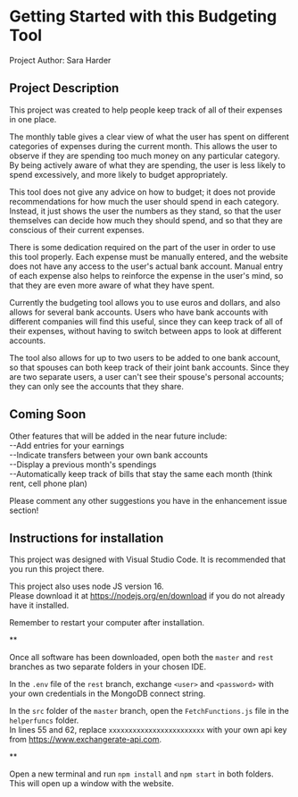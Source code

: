 # Getting Started with this Budgeting Tool

Project Author: Sara Harder

## Project Description

This project was created to help people keep track of all of their expenses in one place. 

The monthly table gives a clear view of what the user has spent on different categories of expenses during the current month. This allows the user to observe if they are spending too much money on any particular category. By being actively aware of what they are spending, the user is less likely to spend excessively, and more likely to budget appropriately.

This tool does not give any advice on how to budget; it does not provide recommendations for how much the user should spend in each category. Instead, it just shows the user the numbers as they stand, so that the user themselves can decide how much they should spend, and so that they are conscious of their current expenses.

There is some dedication required on the part of the user in order to use this tool properly. Each expense must be manually entered, and the website does not have any access to the user's actual bank account. Manual entry of each expense also helps to reinforce the expense in the user's mind, so that they are even more aware of what they have spent.

Currently the budgeting tool allows you to use euros and dollars, and also allows for several bank accounts. Users who have bank accounts with different companies will find this useful, since they can keep track of all of their expenses, without having to switch between apps to look at different accounts.

The tool also allows for up to two users to be added to one bank account, so that spouses can both keep track of their joint bank accounts. Since they are two separate users, a user can't see their spouse's personal accounts; they can only see the accounts that they share.

## Coming Soon

Other features that will be added in the near future include:\
    --Add entries for your earnings\
    --Indicate transfers between your own bank accounts\
    --Display a previous month's spendings\
    --Automatically keep track of bills that stay the same each month (think rent, cell phone plan)
    
Please comment any other suggestions you have in the enhancement issue section!

## Instructions for installation

This project was designed with Visual Studio Code. It is recommended that you run this project there. 

This project also uses node JS version 16. \
Please download it at https://nodejs.org/en/download if you do not already have it installed. 

Remember to restart your computer after installation.

**

Once all software has been downloaded, open both the `master` and `rest` branches as two separate folders in your chosen IDE. 

In the `.env` file of the `rest` branch, exchange `<user>` and `<password>` with your own credentials in the MongoDB connect string. 

In the `src` folder of the `master` branch, open the `FetchFunctions.js` file in the `helperfuncs` folder. \
In lines 55 and 62, replace `xxxxxxxxxxxxxxxxxxxxxxxx` with your own api key from https://www.exchangerate-api.com. 

**
  
Open a new terminal and run `npm install` and `npm start` in both folders. \
This will open up a window with the website.
